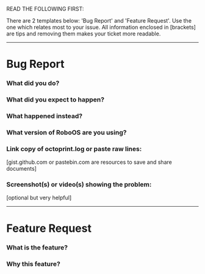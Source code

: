 READ THE FOLLOWING FIRST:

There are 2 templates below: 'Bug Report' and 'Feature Request'. Use the one which relates most to your issue. All information enclosed in [brackets] are tips and removing them makes your ticket more readable.

-----------------------------------------------------------------------------

# Bug Report

### What did you do?


### What did you expect to happen?


### What happened instead?


### What version of RoboOS are you using?


### Link copy of octoprint.log or paste raw lines:

[gist.github.com or pastebin.com are resources to save and share documents]

### Screenshot(s) or video(s) showing the problem:

[optional but very helpful]

-----------------------------------------------------------------------------

# Feature Request

### What is the feature?


### Why this feature?

